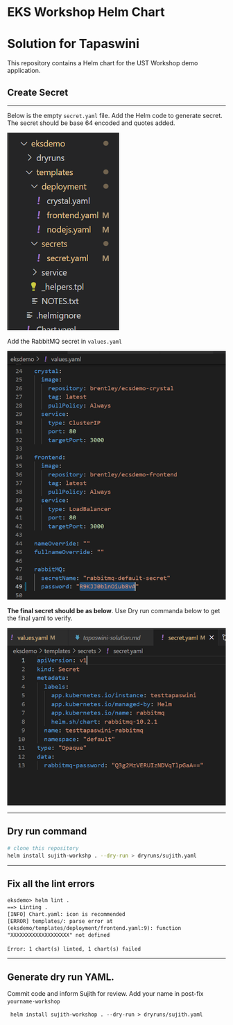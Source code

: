 # EKS Workshop Helm Chart

# Solution for Tapaswini


This repository contains a Helm chart for the UST Workshop demo application.


## Create Secret
---------
Below is the empty `secret.yaml` file. Add the Helm code to generate secret. The secret should be base 64 encoded and quotes added.

![Alt text](/images/secret-file-tapaswini.png?raw=true "Title")

Add the RabbitMQ secret in `values.yaml`

![Alt text](/images/rabbitmq-secret-tapaswini.png?raw=true "Title")

<b>The final secret should be as below</b>. Use Dry run commanda below to get the final yaml to verify.

![Alt text](/images/secret-solution-tapaswini.png?raw=true "Title")

---------

## Dry run command
```sh
# clone this repository
helm install sujith-workshp . --dry-run > dryruns/sujith.yaml
```

---------

## Fix all the lint errors
```
eksdemo> helm lint .
==> Linting .
[INFO] Chart.yaml: icon is recommended
[ERROR] templates/: parse error at (eksdemo/templates/deployment/frontend.yaml:9): function "XXXXXXXXXXXXXXXXXXX" not defined

Error: 1 chart(s) linted, 1 chart(s) failed
```
---------
## Generate dry run YAML.

Commit code and inform Sujith for review. Add your name in post-fix `yourname-workshop`

```
 helm install sujith-workshop . --dry-run > dryruns/sujith.yaml
```